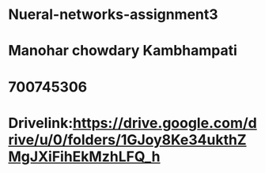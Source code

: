 # Nueral-networks-assignment3
# Manohar chowdary Kambhampati
# 700745306
# Drivelink:https://drive.google.com/drive/u/0/folders/1GJoy8Ke34ukthZMgJXiFihEkMzhLFQ_h
